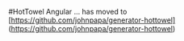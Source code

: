 #HotTowel Angular 
... has moved to [https://github.com/johnpapa/generator-hottowel]
(https://github.com/johnpapa/generator-hottowel)